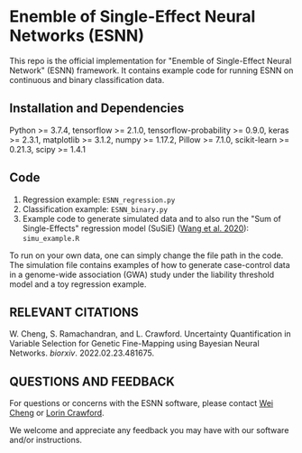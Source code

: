 # Enemble of Single-Effect Neural Networks (ESNN)
This repo is the official implementation for "Enemble of Single-Effect Neural Network" (ESNN) framework. It contains example code for running ESNN on continuous and binary classification data.

## Installation and Dependencies
Python >= 3.7.4,
tensorflow >= 2.1.0,
tensorflow-probability >= 0.9.0,
keras >= 2.3.1,
matplotlib >= 3.1.2,
numpy >= 1.17.2,
Pillow >= 7.1.0,
scikit-learn >= 0.21.3,
scipy >= 1.4.1

## Code
1. Regression example: `ESNN_regression.py`
2. Classification example: `ESNN_binary.py`
3. Example code to generate simulated data and to also run the "Sum of Single-Effects" regression model (SuSiE) ([Wang et al. 2020](https://rss.onlinelibrary.wiley.com/doi/10.1111/rssb.12388)): `simu_example.R`

To run on your own data, one can simply change the file path in the code. The simulation file contains examples of how to generate case-control data in a genome-wide association (GWA) study under the liability threshold model and a toy regression example.

## RELEVANT CITATIONS

W. Cheng, S. Ramachandran, and L. Crawford. Uncertainty Quantification in Variable Selection for Genetic Fine-Mapping using Bayesian Neural Networks. _biorxiv_. 2022.02.23.481675.

## QUESTIONS AND FEEDBACK
For questions or concerns with the ESNN software, please contact [Wei Cheng](mailto:wei_cheng1@brown.edu) or [Lorin Crawford](mailto:lorin_crawford@brown.edu).

We welcome and appreciate any feedback you may have with our software and/or instructions.
